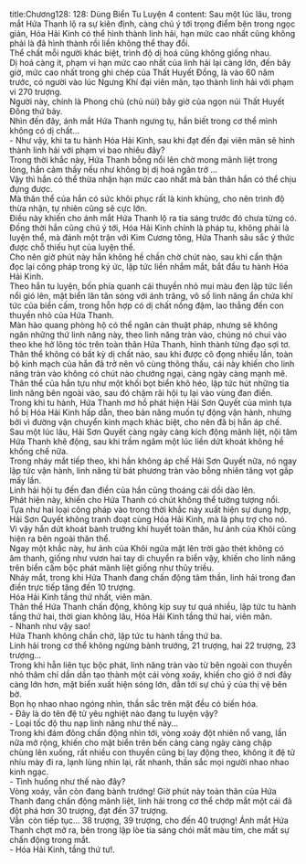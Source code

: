 title:Chương128: 128: Dùng Biển Tu Luyện 4
content:
Sau một lúc lâu, trong mắt Hứa Thanh lộ ra sự kiên định, càng chú ý tới trọng điểm bên trong ngọc giản, Hóa Hải Kinh có thể hình thành linh hải, hạn mức cao nhất cũng không phải là đã hình thành rồi liền không thể thay đổi.<br>Thể chất mỗi người khác biệt, trình độ dị hoá cũng không giống nhau.<br>Dị hoá càng ít, phạm vi hạn mức cao nhất của linh hải lại càng lớn, đến bây giờ, mức cao nhất trong ghi chép của Thất Huyết Đồng, là vào 60 năm trước, có người vào lúc Ngưng Khí đại viên mãn, tạo thành linh hải với phạm vi 270 trượng.<br>Người này, chính là Phong chủ (chủ núi) bây giờ của ngọn núi Thất Huyết Đồng thứ bảy.<br>Nhìn đến đây, ánh mắt Hứa Thanh ngưng tụ, hắn biết trong cơ thể mình không có dị chất...<br>- Như vậy, khi ta tu hành Hóa Hải Kinh, sau khi đạt đến đại viên mãn sẽ hình thành linh hải với phạm vi bao nhiêu đây?<br>Trong thời khắc này, Hứa Thanh bỗng nổi lên chờ mong mãnh liệt trong lòng, hắn cảm thấy nếu như không bị dị hoá ngăn trở ...<br>Vậy thì hắn có thể thừa nhận hạn mức cao nhất mà bản thân hắn có thể chịu đựng được.<br>Mà thân thể của hắn có sức khôi phục rất là kinh khủng, cho nên trình độ thừa nhận, tự nhiên cũng sẽ cực lớn.<br>Điều này khiến cho ánh mắt Hứa Thanh lộ ra tia sáng trước đó chưa từng có.<br>Đồng thời hắn cũng chú ý tới, Hóa Hải Kinh chính là pháp tu, không phải là luyện thể, mà đánh một trận với Kim Cương tông, Hứa Thanh sâu sắc ý thức được chỗ thiếu hụt của luyện thể.<br>Cho nên giờ phút này hắn không hề chần chờ chút nào, sau khi cẩn thận đọc lại công pháp trong ký ức, lập tức liền nhắm mắt, bắt đầu tu hành Hóa Hải Kinh.<br>Theo hắn tu luyện, bốn phía quanh cái thuyền nhỏ mui màu đen lập tức liền nổi gió lên, mặt biển lăn tăn sóng với ánh trăng, vô số linh năng ẩn chứa khí tức của biển cấm, trong hỗn hợp có dị chất nồng đậm, lao thẳng đến con thuyền nhỏ của Hứa Thanh.<br>Màn hào quang phòng hộ có thể ngăn cản thuật pháp, nhưng sẽ không ngăn những thứ linh năng này, theo linh năng tràn vào, chúng nó chui vào theo khe hở lông tóc trên toàn thân Hứa Thanh, hình thành từng đạo sợi tơ.<br>Thân thể không có bất kỳ dị chất nào, sau khi được cô đọng nhiều lần, toàn bộ kinh mạch của hắn đã trở nên vô cùng thông thấu, cái này khiến cho linh năng tràn vào không có chút nào chướng ngại, càng ngày càng mạnh mẽ.<br>Thân thể của hắn tựu như một khối bọt biển khô héo, lập tức hút những tia linh năng bên ngoài vào, sau đó chậm rãi hội tụ lại vào vùng đan điền.<br>Trong khi tu hành, Hứa Thanh mơ hồ phát hiện Hải Sơn Quyết của mình tựa hồ bị Hóa Hải Kinh hấp dẫn, theo bản năng muốn tự động vận hành, nhưng bởi vì đường vận chuyển kinh mạch khác biệt, cho nên đã bị hắn áp chế.<br>Sau một lúc lâu, Hải Sơn Quyết càng ngày càng kích động mãnh liệt, nội tâm Hứa Thanh khẽ động, sau khi trầm ngâm một lúc liền dứt khoát không hề khống chế nữa.<br>Trong nháy mắt tiếp theo, khi hắn không áp chế Hải Sơn Quyết nữa, nó ngay lập tức vận hành, linh năng từ bát phương tràn vào bỗng nhiên tăng vọt gấp mấy lần.<br>Linh hải hội tụ đến đan điền của hắn cũng thoáng cái dồi dào lên.<br>Phát hiện này, khiến cho Hứa Thanh có chút không thể tưởng tượng nổi.<br>Tựa như hai loại công pháp vào trong thời khắc này xuất hiện sự dung hợp, Hải Sơn Quyết không tranh đoạt cùng Hóa Hải Kinh, mà là phụ trợ cho nó.<br>Vì vậy hắn dứt khoát bành trướng khí huyết toàn thân, hư ảnh của Khôi cũng hiện ra bên ngoài thân thể.<br>Ngay một khắc này, hư ảnh của Khôi ngửa mặt lên trời gào thét không có âm thanh, giống như vươn hai tay di chuyển ra biển vậy, khiến cho linh năng trên biển cấm bộc phát mãnh liệt giống như thủy triều.<br>Nháy mắt, trong khi Hứa Thanh đang chấn động tâm thần, linh hải trong đan điền trực tiếp tăng đến 10 trượng.<br>Hóa Hải Kinh tầng thứ nhất, viên mãn.<br>Thân thể Hứa Thanh chấn động, không kịp suy tư quá nhiều, lập tức tu hành tầng thứ hai, thời gian không lâu, Hóa Hải Kinh tầng thứ hai, viên mãn.<br>- Nhanh như vậy sao!<br>Hứa Thanh không chần chờ, lập tức tu hành tầng thứ ba.<br>Linh hải trong cơ thể không ngừng bành trướng, 21 trượng, hai 22 trượng, 23 trượng...<br>Trong khi hẵn liên tục bộc phát, linh năng tràn vào từ bên ngoài con thuyền nhỏ thâm chí dần dần tạo thành một cái vòng xoáy, khiến cho gió ở nơi đây càng lớn hơn, mặt biển xuất hiện sóng lớn, dẫn tới sự chú ý của thị vệ bên bờ.<br>Bọn họ nhao nhao ngóng nhìn, thần sắc trên mặt đều có biến hóa.<br>- Đây là do tên đệ tử yêu nghiệt nào đang tu luyện vậy?<br>- Loại tốc độ thu nạp linh năng như thế này...<br>Trong khi đám đông chấn động nhìn tới, vòng xoáy đột nhiên nổ vang, lần nữa mở rộng, khiến cho mặt biển trên bến cảng càng ngày càng chập chùng lên xuống, rất nhiều con thuyền cũng bị lay động theo, không ít đệ tử nhíu mày đi ra, lạnh lùng nhìn lại, rất nhanh, thần sắc mọi người nhao nhao kinh ngạc.<br>- Tình huống như thế nào đây?<br>Vòng xoáy, vẫn còn đang bành trướng! Giờ phút này toàn thân của Hứa Thanh đang chấn động mãnh liệt, linh hải trong cơ thể chớp mắt một cái đã đột phá hơn 30 trượng, đạt đến 37 trượng.<br>Vẫn  còn tiếp tục… 38 trượng, 39 trượng, cho đến 40 trượng! Ánh mắt Hứa Thanh chợt mở ra, bên trong lập lòe tia sáng chói mắt màu tím, che mất sự chấn động trong mắt.<br>- Hóa Hải Kinh, tầng thứ tư!.<br>